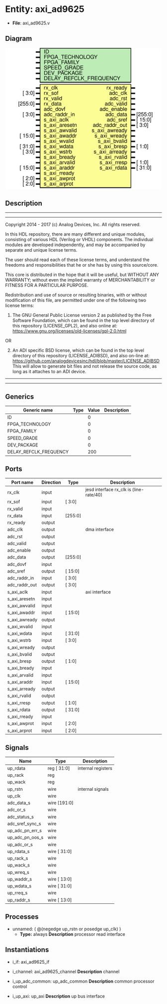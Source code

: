 # Entity: axi_ad9625

- **File**: axi_ad9625.v
## Diagram

![Diagram](axi_ad9625.svg "Diagram")
## Description

 ***************************************************************************
 ***************************************************************************
 Copyright 2014 - 2017 (c) Analog Devices, Inc. All rights reserved.

 In this HDL repository, there are many different and unique modules, consisting
 of various HDL (Verilog or VHDL) components. The individual modules are
 developed independently, and may be accompanied by separate and unique license
 terms.

 The user should read each of these license terms, and understand the
 freedoms and responsibilities that he or she has by using this source/core.

 This core is distributed in the hope that it will be useful, but WITHOUT ANY
 WARRANTY; without even the implied warranty of MERCHANTABILITY or FITNESS FOR
 A PARTICULAR PURPOSE.

 Redistribution and use of source or resulting binaries, with or without modification
 of this file, are permitted under one of the following two license terms:

   1. The GNU General Public License version 2 as published by the
      Free Software Foundation, which can be found in the top level directory
      of this repository (LICENSE_GPL2), and also online at:
      <https://www.gnu.org/licenses/old-licenses/gpl-2.0.html>

 OR

   2. An ADI specific BSD license, which can be found in the top level directory
      of this repository (LICENSE_ADIBSD), and also on-line at:
      https://github.com/analogdevicesinc/hdl/blob/master/LICENSE_ADIBSD
      This will allow to generate bit files and not release the source code,
      as long as it attaches to an ADI device.

 ***************************************************************************
 ***************************************************************************

## Generics

| Generic name           | Type | Value | Description |
| ---------------------- | ---- | ----- | ----------- |
| ID                     |      | 0     |             |
| FPGA_TECHNOLOGY        |      | 0     |             |
| FPGA_FAMILY            |      | 0     |             |
| SPEED_GRADE            |      | 0     |             |
| DEV_PACKAGE            |      | 0     |             |
| DELAY_REFCLK_FREQUENCY |      | 200   |             |
## Ports

| Port name     | Direction | Type    | Description                               |
| ------------- | --------- | ------- | ----------------------------------------- |
| rx_clk        | input     |         |  jesd interface rx_clk is (line-rate/40)  |
| rx_sof        | input     | [  3:0] |                                           |
| rx_valid      | input     |         |                                           |
| rx_data       | input     | [255:0] |                                           |
| rx_ready      | output    |         |                                           |
| adc_clk       | output    |         |  dma interface                            |
| adc_rst       | output    |         |                                           |
| adc_valid     | output    |         |                                           |
| adc_enable    | output    |         |                                           |
| adc_data      | output    | [255:0] |                                           |
| adc_dovf      | input     |         |                                           |
| adc_sref      | output    | [ 15:0] |                                           |
| adc_raddr_in  | input     | [  3:0] |                                           |
| adc_raddr_out | output    | [  3:0] |                                           |
| s_axi_aclk    | input     |         |  axi interface                            |
| s_axi_aresetn | input     |         |                                           |
| s_axi_awvalid | input     |         |                                           |
| s_axi_awaddr  | input     | [ 15:0] |                                           |
| s_axi_awready | output    |         |                                           |
| s_axi_wvalid  | input     |         |                                           |
| s_axi_wdata   | input     | [ 31:0] |                                           |
| s_axi_wstrb   | input     | [  3:0] |                                           |
| s_axi_wready  | output    |         |                                           |
| s_axi_bvalid  | output    |         |                                           |
| s_axi_bresp   | output    | [  1:0] |                                           |
| s_axi_bready  | input     |         |                                           |
| s_axi_arvalid | input     |         |                                           |
| s_axi_araddr  | input     | [ 15:0] |                                           |
| s_axi_arready | output    |         |                                           |
| s_axi_rvalid  | output    |         |                                           |
| s_axi_rresp   | output    | [  1:0] |                                           |
| s_axi_rdata   | output    | [ 31:0] |                                           |
| s_axi_rready  | input     |         |                                           |
| s_axi_awprot  | input     | [  2:0] |                                           |
| s_axi_arprot  | input     | [  2:0] |                                           |
## Signals

| Name            | Type                | Description          |
| --------------- | ------------------- | -------------------- |
| up_rdata        | reg         [ 31:0] |  internal registers  |
| up_rack         | reg                 |                      |
| up_wack         | reg                 |                      |
| up_rstn         | wire                |  internal signals    |
| up_clk          | wire                |                      |
| adc_data_s      | wire [191:0]        |                      |
| adc_or_s        | wire                |                      |
| adc_status_s    | wire                |                      |
| adc_sref_sync_s | wire                |                      |
| up_adc_pn_err_s | wire                |                      |
| up_adc_pn_oos_s | wire                |                      |
| up_adc_or_s     | wire                |                      |
| up_rdata_s      | wire [ 31:0]        |                      |
| up_rack_s       | wire                |                      |
| up_wack_s       | wire                |                      |
| up_wreq_s       | wire                |                      |
| up_waddr_s      | wire [ 13:0]        |                      |
| up_wdata_s      | wire [ 31:0]        |                      |
| up_rreq_s       | wire                |                      |
| up_raddr_s      | wire [ 13:0]        |                      |
## Processes
- unnamed: ( @(negedge up_rstn or posedge up_clk) )
  - **Type:** always
**Description**
 processor read interface 
## Instantiations

- i_if: axi_ad9625_if
- i_channel: axi_ad9625_channel
**Description**
 channel

- i_up_adc_common: up_adc_common
**Description**
 common processor control

- i_up_axi: up_axi
**Description**
 up bus interface

